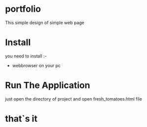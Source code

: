 # portfolio

This simple design of simple web page 

# Install

you need to install :-

* webbrowser on your pc


# Run The Application 

just open the directory of project and open fresh_tomatoes.html file


# that`s it
